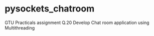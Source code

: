 # pysockets_chatroom
GTU Practicals assignment Q.20 Develop Chat room application using Multithreading
